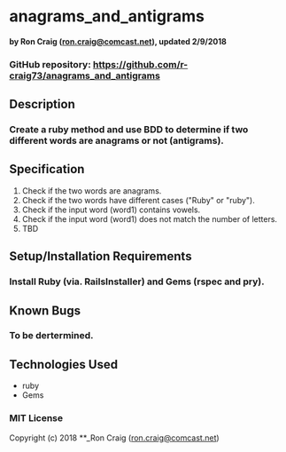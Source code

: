 # anagrams_and_antigrams

#### by Ron Craig (ron.craig@comcast.net), updated 2/9/2018
### GitHub repository: https://github.com/r-craig73/anagrams_and_antigrams


## Description
### Create a ruby method and use BDD to determine if two different words are anagrams or not (antigrams).

## Specification
1. Check if the two words are anagrams.
2. Check if the two words have different cases ("Ruby" or "ruby").
3. Check if the input word (word1) contains vowels.
4. Check if the input word (word1) does not match the number of letters.
5. TBD

## Setup/Installation Requirements
### Install Ruby (via. RailsInstaller) and Gems (rspec and pry).

## Known Bugs
### To be dertermined.

## Technologies Used
* ruby
* Gems

### MIT License

Copyright (c) 2018 **_Ron Craig (ron.craig@comcast.net)
